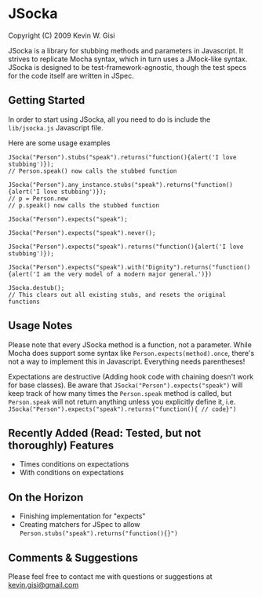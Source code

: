 JSocka
======
Copyright (C) 2009 Kevin W. Gisi

JSocka is a library for stubbing methods and parameters in Javascript. It strives to replicate Mocha syntax, which in turn uses a JMock-like syntax. JSocka is designed to be test-framework-agnostic, though the test specs for the code itself are written in JSpec.

Getting Started
---------------
In order to start using JSocka, all you need to do is include the `lib/jsocka.js` Javascript file.

Here are some usage examples

    JSocka("Person").stubs("speak").returns("function(){alert('I love stubbing')});
    // Person.speak() now calls the stubbed function

    JSocka("Person").any_instance.stubs("speak").returns("function(){alert('I love stubbing')});
    // p = Person.new
    // p.speak() now calls the stubbed function

    JSocka("Person").expects("speak");

    JSocka("Person").expects("speak").never();

    JSocka("Person").expects("speak").returns("function(){alert('I love stubbing')});

    JSocka("Person").expects("speak").with("Dignity").returns("function(){alert('I am the very model of a modern major general.')})

    JSocka.destub();
    // This clears out all existing stubs, and resets the original functions

Usage Notes
-----------
Please note that every JSocka method is a function, not a parameter. While Mocha does support some syntax like `Person.expects(method).once`, there's not a way to implement this in Javascript. Everything needs parentheses!

Expectations are destructive (Adding hook code with chaining doesn't work for base classes). Be aware that `JSocka("Person").expects("speak")` will keep track of how many times the `Person.speak` method is called, but `Person.speak` will not return anything unless you explicitly define it, i.e. `JSocka("Person").expects("speak").returns("function(){ // code}")`

Recently Added (Read: Tested, but not thoroughly) Features
----------------------------------------------------------
* Times conditions on expectations
* With conditions on expectations

On the Horizon
--------------
* Finishing implementation for "expects"
* Creating matchers for JSpec to allow `Person.stubs("speak").returns("function(){}")`

Comments & Suggestions
----------------------
Please feel free to contact me with questions or suggestions at kevin.gisi@gmail.com
